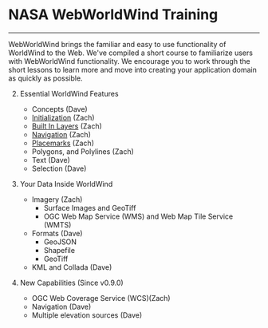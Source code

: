 # NASA WebWorldWind Training

---

WebWorldWind brings the familiar and easy to use functionality of WorldWind to the Web. We've compiled a short course to familiarize users with WebWorldWind functionality. We encourage you to work through the short lessons to learn more and move into creating your application domain as quickly as possible.

2. Essential WorldWind Features
    - Concepts (Dave)
    - [Initialization](./sections/2/initialization.html) (Zach)
    - [Built In Layers](./sections/2/preconfigured-layers.html) (Zach)
    - [Navigation](./sections/2/navigation.html) (Zach)
    - [Placemarks](./sections/2/placemarks.html) (Zach)
    - Polygons, and Polylines (Zach)
    - Text (Dave)
    - Selection (Dave)

3. Your Data Inside WorldWind
    - Imagery (Zach)
        - Surface Images and GeoTiff
        - OGC Web Map Service (WMS) and Web Map Tile Service (WMTS)
    - Formats (Dave)
        - GeoJSON
        - Shapefile
        - GeoTiff
    - KML and Collada (Dave)
 
4. New Capabilities (Since v0.9.0)
    - OGC Web Coverage Service (WCS)(Zach)
    - Navigation (Dave)
    - Multiple elevation sources (Dave)
 